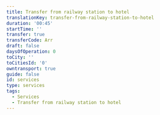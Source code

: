 ```yaml
---
title: Transfer from railway station to hotel
translationKey: transfer-from-railway-station-to-hotel
duration: '00:45'
startTime: ''
transfer: true
transferCode: Arr
draft: false
daysOfOperation: 0
toCity: ''
toCitiesId: '0'
owntransport: true
guide: false
id: services
type: services
tags:
  - Services
  - Transfer from railway station to hotel
---
```

